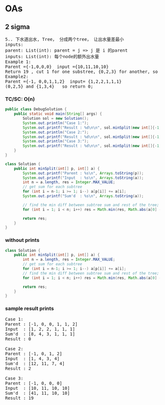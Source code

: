 # OAs

## 2 sigma
<pre>
5.. 下水道出水, Tree， 分成两个tree， 让出水量差最小
inputs:
parent: List(int): parent = j => j 是 i 的parent
inputs: List(int): 每个node的额外出水量
Example 1: 
Parent ={-1,0,0,0}  input ={10,11,10,10}
Return 19 , cut 1 for one substree, {0,2,3} for another, so best is 30 -11 = 19
Example2:
Parent ={-1, 0,0,1,1,2}  input= {1,2,2,1,1,1}
(0,2,5} and {1,3,4}   so return 0;
</pre>

### TC/SC: O(n)
```java
public class DebugSolution {
    public static void main(String[] args) {
        Solution sol = new Solution();
        System.out.println("Case 1:");
        System.out.printf("Result : %d\n\n", sol.minSplit(new int[]{-1, 0, 0, 1, 1, 2}, new int[]{1, 2, 2, 1, 1, 1}));
        System.out.println("Case 2:");
        System.out.printf("Result : %d\n\n", sol.minSplit(new int[]{-1, 0, 1, 2}, new int[]{1, 4, 3, 4}));
        System.out.println("Case 3:");
        System.out.printf("Result : %d\n\n", sol.minSplit(new int[]{-1, 0, 0, 0}, new int[]{10, 11, 10, 10}));
    }
}

class Solution {
    public int minSplit(int[] p, int[] a) {
        System.out.printf("Parent : %s\n", Arrays.toString(p));
        System.out.printf("Input  : %s\n", Arrays.toString(a));
        int n = a.length, res = Integer.MAX_VALUE;
        // get sum for each subtree
        for (int i = n-1; i >= 1; i--) a[p[i]] += a[i];
        System.out.printf("Sum'd  : %s\n", Arrays.toString(a));

        // find the min diff between subtree sum and rest of the tree;
        for (int i = 1; i < n; i++) res = Math.min(res, Math.abs(a[0] - 2*a[i])); // a[0] is the sum of whole tree

        return res;
    }
}
```
### without prints
```java
class Solution {
    public int minSplit(int[] p, int[] a) {
        int n = a.length, res = Integer.MAX_VALUE;
        // get sum for each subtree
        for (int i = n-1; i >= 1; i--) a[p[i]] += a[i];
        // find the min diff between subtree sum and rest of the tree;
        for (int i = 1; i < n; i++) res = Math.min(res, Math.abs(a[0] - 2*a[i])); // a[0] is the sum of whole tree

        return res;
    }
}
```
### sample result prints
<pre>
Case 1:
Parent : [-1, 0, 0, 1, 1, 2]
Input  : [1, 2, 2, 1, 1, 1]
Sum'd  : [8, 4, 3, 1, 1, 1]
Result : 0

Case 2:
Parent : [-1, 0, 1, 2]
Input  : [1, 4, 3, 4]
Sum'd  : [12, 11, 7, 4]
Result : 2

Case 3:
Parent : [-1, 0, 0, 0]
Input  : [10, 11, 10, 10]
Sum'd  : [41, 11, 10, 10]
Result : 19
</pre>